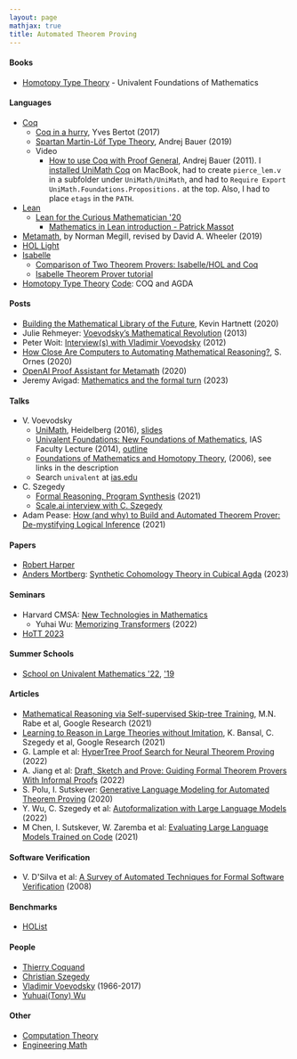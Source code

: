 ```yaml
---
layout: page
mathjax: true
title: Automated Theorem Proving
---
```

#### Books
* [Homotopy Type Theory](https://hott.github.io/book/nightly/hott-online-1274-gd98a32f.pdf) - Univalent Foundations of Mathematics

#### Languages
* [Coq](https://coq.inria.fr/)
  * [Coq in a hurry](https://cel.archives-ouvertes.fr/inria-00001173v6/document), Yves Bertot (2017)
  * [Spartan Martin-Löf Type Theory](https://unimath.github.io/Schools/2019-04-Birmingham/Part1_Spartan_Type_Theory/Spartan-Type-Theory.pdf), Andrej Bauer (2019)
  * Video
    * [How to use Coq with Proof General](https://www.youtube.com/watch?v=l6zqLJQCnzo), Andrej Bauer (2011). I [installed UniMath Coq](https://unimath.github.io/Schools/installation.html) on MacBook, had to create `pierce_lem.v` in a subfolder under `UniMath/UniMath`, and had to `Require Export UniMath.Foundations.Propositions.` at the top. Also, I had to place `etags` in the `PATH`.
* [Lean](https://en.wikipedia.org/wiki/Lean_(proof_assistant))
  * [Lean for the Curious Mathematician '20](https://www.youtube.com/watch?v=8mVOIGW5US4&list=PLlF-CfQhukNlxexiNJErGJd2dte_J1t1N&index=1)
    * [Mathematics in Lean introduction - Patrick Massot](https://www.youtube.com/watch?v=lw8EfTmWzRU&list=PLlF-CfQhukNlxexiNJErGJd2dte_J1t1N&index=4)
* [Metamath](http://us.metamath.org/downloads/metamath.pdf), by Norman Megill, revised by David A. Wheeler (2019)
* [HOL Light](https://www.cl.cam.ac.uk/~jrh13/hol-light/)
* [Isabelle](https://isabelle.in.tum.de/)
  * [Comparison of Two Theorem Provers: Isabelle/HOL and Coq](https://arxiv.org/pdf/1808.09701.pdf)
  * [Isabelle Theorem Prover tutorial](https://www.youtube.com/watch?v=1nEpUoVopT0)
* [Homotopy Type Theory](https://homotopytypetheory.org) [Code](https://homotopytypetheory.org/coq/): COQ and AGDA

#### Posts
* [Building the Mathematical Library of the Future](https://www.quantamagazine.org/building-the-mathematical-library-of-the-future-20201001/), Kevin Hartnett (2020)
* Julie Rehmeyer: [Voevodsky’s Mathematical Revolution](https://blogs.scientificamerican.com/guest-blog/voevodskye28099s-mathematical-revolution/) (2013)
* Peter Woit: [Interview(s) with Vladimir Voevodsky](http://www.math.columbia.edu/~woit/wordpress/?p=4975) (2012)
* [How Close Are Computers to Automating Mathematical Reasoning?](https://www.quantamagazine.org/how-close-are-computers-to-automating-mathematical-reasoning-20200827/), S. Ornes (2020)
* [OpenAI Proof Assistant for Metamath](https://groups.google.com/g/metamath/c/D09W2QVR-_I/m/g_rsqGj0AAAJ) (2020)
* Jeremy Avigad: [Mathematics and the formal turn](https://www.andrew.cmu.edu/user/avigad/Papers/formal_turn.pdf) (2023)

#### Talks
* V. Voevodsky
  * [UniMath](https://www.youtube.com/watch?v=gOBqROtRoPA), Heidelberg (2016), [slides](https://www.math.ias.edu/vladimir/sites/math.ias.edu.vladimir/files/2016_09_22_HLF_Heidelberg.pdf)
  * [Univalent Foundations: New Foundations of Mathematics](https://www.youtube.com/watch?v=E9RiR9AcXeE), IAS Faculty Lecture (2014), [outline](https://www.ias.edu/ideas/2014/voevodsky-origins)
  * [Foundations of Mathematics and Homotopy Theory](https://www.youtube.com/watch?v=kkKTW-Q0qkc), (2006), see links in the description
  * Search `univalent` at [ias.edu](https://www.ias.edu/search?search=univalent)
* C. Szegedy
  * [Formal Reasoning, Program Synthesis](https://www.youtube.com/watch?v=ehNGGYFO6ms) (2021)
  * [Scale.ai interview with C. Szegedy](https://www.youtube.com/watch?v=p_UXra-_ORQ)
* Adam Pease: [How (and why) to Build and Automated Theorem Prover: De-mystifying Logical Inference](https://www.youtube.com/watch?v=J3Pm43O48Uo) (2021)

#### Papers
* [Robert Harper](http://www.cs.cmu.edu/~rwh/)
* [Anders Mortberg](https://staff.math.su.se/anders.mortberg/): [Synthetic Cohomology Theory in Cubical Agda](https://staff.math.su.se/anders.mortberg/papers/zcohomology.pdf) (2023)

#### Seminars
* Harvard CMSA: [New Technologies in Mathematics](https://www.youtube.com/watch?v=5AoOpFFjW28)
  * Yuhai Wu: [Memorizing Transformers](https://www.youtube.com/watch?v=5AoOpFFjW28) (2022)
* [HoTT 2023](https://homotopytypetheory.org/2023/01/25/hott-2023/)

#### Summer Schools
* [School on Univalent Mathematics '22](https://unimath.github.io/cortona2022/), ['19](https://unimath.github.io/Schools/)

#### Articles
* [Mathematical Reasoning via Self-supervised Skip-tree Training](https://arxiv.org/pdf/2006.04757.pdf), M.N. Rabe et al, Google Research (2021)
* [Learning to Reason in Large Theories without Imitation](https://arxiv.org/pdf/1905.10501.pdf), K. Bansal, C. Szegedy et al, Google Research (2021)
* G. Lample et al: [HyperTree Proof Search for Neural Theorem Proving](https://arxiv.org/pdf/2205.11491.pdf) (2022)
* A. Jiang et al: [Draft, Sketch and Prove: Guiding Formal Theorem Provers With Informal Proofs](https://arxiv.org/pdf/2210.12283.pdf) (2022)
* S. Polu, I. Sutskever: [Generative Language Modeling for Automated Theorem Proving](https://arxiv.org/pdf/2009.03393.pdf) (2020)
* Y. Wu, C. Szegedy et al: [Autoformalization with Large Language Models](https://arxiv.org/pdf/2205.12615.pdf) (2022)
* M Chen, I. Sutskever, W. Zaremba et al: [Evaluating Large Language Models Trained on Code](https://arxiv.org/pdf/2107.03374.pdf) (2021)

#### Software Verification
* V. D'Silva et al: [A Survey of Automated Techniques for Formal Software Verification](https://cse.usf.edu/~haozheng/lib/verification/general/survey-sw-fv.pdf) (2008)

#### Benchmarks
* [HOList](https://sites.google.com/view/holist/home)

#### People
* [Thierry Coquand](http://www.cse.chalmers.se/~coquand/)
* [Christian Szegedy](https://research.google/people/ChristianSzegedy/)
* [Vladimir Voevodsky](https://www.math.ias.edu/vladimir/home) (1966-2017)
* [Yuhuai(Tony) Wu](http://www.cs.toronto.edu/~ywu/)


#### Other
* [Computation Theory](/computation_theory)
* [Engineering Math](/math/engineering_math)


